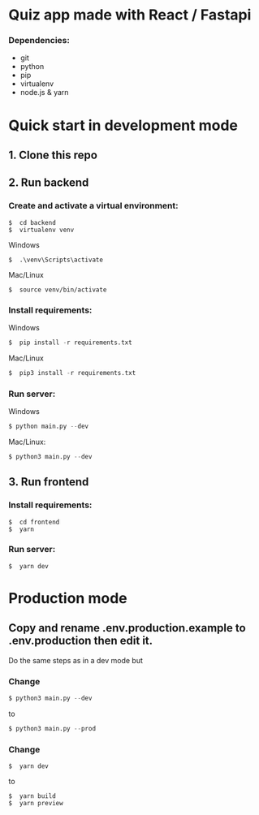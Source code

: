 # Quiz app made with React / Fastapi
### Dependencies:
- git
- python
- pip
- virtualenv
- node.js & yarn
# Quick start in development mode
## **1. Clone this repo**
## **2. Run backend**
### Create and activate a virtual environment:
```
$  cd backend
$  virtualenv venv
```
Windows
```
$  .\venv\Scripts\activate
```
Mac/Linux
```
$  source venv/bin/activate
```
### Install requirements:
Windows
```python
$  pip install -r requirements.txt
```
Mac/Linux
```python
$  pip3 install -r requirements.txt
```
### Run server:
Windows
```python
$ python main.py --dev
```
Mac/Linux:
```python
$ python3 main.py --dev
```
## **3. Run frontend**
### Install requirements:
```
$  cd frontend
$  yarn
```
### Run server:
```
$  yarn dev
```
# Production mode
## Copy and rename **.env.production.example** to **.env.production** then edit it.

Do the same steps as in a dev mode but
### Change
```python
$ python3 main.py --dev
```
to
```python
$ python3 main.py --prod
```
### Change
```
$  yarn dev
```
to
```
$  yarn build
$  yarn preview
```
